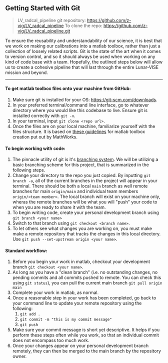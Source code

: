 ## Getting Started with Git

>LV_radcal_pipeline git repository: https://github.com/z-vig/LV_radcal_pipeline
>To clone the repo: https://github.com/z-vig/LV_radcal_pipeline.git

To ensure the reusability and understandability of our science, it is best that we work on making our calibrations into a matlab toolbox, rather than just a collection of loosely related scripts. Git is the state of the art when it comes to version control, and so it should always be used when working on any kind of code base with a team. Hopefully, the outlined steps below will allow us to create a cohesive pipeline that will last through the entire Lunar-VISE mission and beyond.

---

#### To get matlab toolbox files onto your machine from GitHub:

1. Make sure git is installed for your OS: https://git-scm.com/downloads. 
2. In your preferred terminal/command line interface, go to whatever directory where you would like this codebase to live. Ensure git is installed correctly with `git -v`.
3. In your terminal, input `git clone <repo url>`.
4. Once the files are on your local machine, familiarize yourself with the files structure. It is based on [these guidelines](https://github.com/mathworks/toolboxdesign) for matlab toolbox creation put out by MathWorks.

#### To begin working with code:
1. The pinnacle utility of git is it's [branching system](https://git-scm.com/book/en/v2/Git-Branching-Branches-in-a-Nutshell). We will be utilizing a basic branching scheme for this project, that is summarized in the following steps.
2. Change your directory to the repo you just copied. By inputting `git branch -a`, all of the current branches in the project will appear in your terminal. There should be both a local `main` branch as well remote branches for main `origin/main` and individual team members `origin/<team member>`. The local branch will exist on your machine only, wheras the remote branches will be what you will "push" your code to when you are ready to share it with the team.
3. To begin writing code, create your personal development branch using `git branch <your name>`
4. Switch to that branch using `git checkout <branch name>`.
5. To let others see what changes you are working on, you must make make a remote repository that tracks the changes in this local directory. Use `git push --set-upstream origin <your name>`. 

#### Standard workflow:
1. Before you begin your work in matlab, checkout your development branch `git checkout <your name>`.
2. As long as you have a "clean branch" (i.e. no outstanding changes, no pending commits and all commits pushed to remote. You can check this using `git status`), you can pull the current main branch `git pull origin main`
3. Complete your work in matlab, as normal.
4. Once a reasonable step in your work has been completed, go back to your command line to update your remote repository using the following: 
   1. `git add .`
   2. `git commit -m "this is my commit message"`
   3. `git push`
5. Make sure your commit message is short yet descriptive. It helps if you perform these steps often while you work, so that an individual commit does not encompass too much work.
6. Once your changes appear on your personal development branch remotely, they can then be merged to the main branch by the repository owner.
